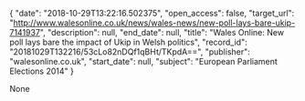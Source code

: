 {
  "date": "2018-10-29T13:22:16.502375", 
  "open_access": false, 
  "target_url": "http://www.walesonline.co.uk/news/wales-news/new-poll-lays-bare-ukip-7141937", 
  "description": null, 
  "end_date": null, 
  "title": "Wales Online: New poll lays bare the impact of Ukip in Welsh politics", 
  "record_id": "20181029T132216/53cLo82nDQf1qBHt/TKpdA==", 
  "publisher": "walesonline.co.uk", 
  "start_date": null, 
  "subject": "European Parliament Elections 2014"
}

None